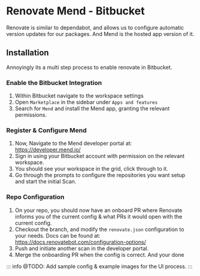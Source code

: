 # Renovate Mend - Bitbucket

Renovate is similar to dependabot, and allows us to configure automatic version updates for our packages. And Mend is the hosted app version of it. 

## Installation

Annoyingly its a multi step process to enable renovate in Bitbucket.

### Enable the Bitbucket Integration
1. Within Bitbucket navigate to the workspace settings
2. Open `Marketplace` in the sidebar under `Apps and features`
3. Search for `Mend` and install the Mend app, granting the relevant permissions.

### Register & Configure Mend
1. Now, Navigate to the Mend developer portal at: https://developer.mend.io/
2. Sign in using your Bitbucket account with permission on the relevant workspace.
3. You should see your workspace in the grid, click through to it.
4. Go through the prompts to configure the repositories you want setup and start the initial Scan.

### Repo Configuration
1. On your repo, you should now have an onboard PR where Renovate informs you of the current config & what PRs it would open with the current config.
2. Checkout the branch, and modify the `renovate.json` configuration to your needs. Docs can be found at: https://docs.renovatebot.com/configuration-options/
3. Push and initiate another scan in the developer portal.
4. Merge the onboarding PR when the config is correct. And your done

::: info
@TODO: Add sample config & example images for the UI process.
:::